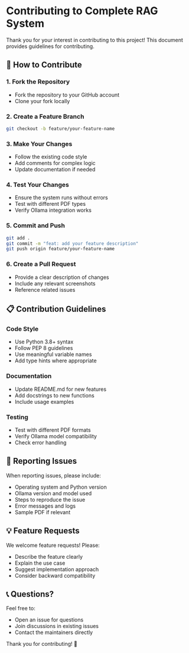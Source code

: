 # Contributing to Complete RAG System

Thank you for your interest in contributing to this project! This document provides guidelines for contributing.

## 🚀 How to Contribute

### 1. Fork the Repository
- Fork the repository to your GitHub account
- Clone your fork locally

### 2. Create a Feature Branch
```bash
git checkout -b feature/your-feature-name
```

### 3. Make Your Changes
- Follow the existing code style
- Add comments for complex logic
- Update documentation if needed

### 4. Test Your Changes
- Ensure the system runs without errors
- Test with different PDF types
- Verify Ollama integration works

### 5. Commit and Push
```bash
git add .
git commit -m "feat: add your feature description"
git push origin feature/your-feature-name
```

### 6. Create a Pull Request
- Provide a clear description of changes
- Include any relevant screenshots
- Reference related issues

## 📋 Contribution Guidelines

### Code Style
- Use Python 3.8+ syntax
- Follow PEP 8 guidelines
- Use meaningful variable names
- Add type hints where appropriate

### Documentation
- Update README.md for new features
- Add docstrings to new functions
- Include usage examples

### Testing
- Test with different PDF formats
- Verify Ollama model compatibility
- Check error handling

## 🐛 Reporting Issues

When reporting issues, please include:
- Operating system and Python version
- Ollama version and model used
- Steps to reproduce the issue
- Error messages and logs
- Sample PDF if relevant

## 💡 Feature Requests

We welcome feature requests! Please:
- Describe the feature clearly
- Explain the use case
- Suggest implementation approach
- Consider backward compatibility

## 📞 Questions?

Feel free to:
- Open an issue for questions
- Join discussions in existing issues
- Contact the maintainers directly

Thank you for contributing! 🎉
